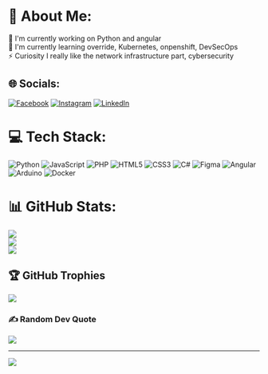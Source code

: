 # 💫 About Me:
🔭 I'm currently working on Python and angular<br>🌱 I'm currently learning override, Kubernetes, onpenshift, DevSecOps<br>⚡ Curiosity I really like the network infrastructure part, cybersecurity


## 🌐 Socials:
[![Facebook](https://img.shields.io/badge/Facebook-%231877F2.svg?logo=Facebook&logoColor=white)](https://facebook.com/vitorio.cavalheiro) [![Instagram](https://img.shields.io/badge/Instagram-%23E4405F.svg?logo=Instagram&logoColor=white)](https://instagram.com/vitorio.cavalheiro) [![LinkedIn](https://img.shields.io/badge/LinkedIn-%230077B5.svg?logo=linkedin&logoColor=white)](https://linkedin.com/in/vitorio.cavalheiro) 

# 💻 Tech Stack:
![Python](https://img.shields.io/badge/python-3670A0?style=flat&logo=python&logoColor=ffdd54) ![JavaScript](https://img.shields.io/badge/javascript-%23323330.svg?style=flat&logo=javascript&logoColor=%23F7DF1E) ![PHP](https://img.shields.io/badge/php-%23777BB4.svg?style=flat&logo=php&logoColor=white) ![HTML5](https://img.shields.io/badge/html5-%23E34F26.svg?style=flat&logo=html5&logoColor=white) ![CSS3](https://img.shields.io/badge/css3-%231572B6.svg?style=flat&logo=css3&logoColor=white) ![C#](https://img.shields.io/badge/c%23-%23239120.svg?style=flat&logo=c-sharp&logoColor=white) 	![Figma](https://img.shields.io/badge/figma-%23F24E1E.svg?style=flat&logo=figma&logoColor=white) ![Angular](https://img.shields.io/badge/angular-%23DD0031.svg?style=flat&logo=angular&logoColor=white) ![Arduino](https://img.shields.io/badge/-Arduino-00979D?style=flat&logo=Arduino&logoColor=white) ![Docker](https://img.shields.io/badge/docker-%230db7ed.svg?style=flat&logo=docker&logoColor=white)
# 📊 GitHub Stats:
![](https://github-readme-stats.vercel.app/api?username=oVitorio&theme=monokai&hide_border=false&include_all_commits=true&count_private=true)<br/>
![](https://github-readme-streak-stats.herokuapp.com/?user=oVitorio&theme=monokai&hide_border=false)<br/>
![](https://github-readme-stats.vercel.app/api/top-langs/?username=oVitorio&theme=monokai&hide_border=false&include_all_commits=true&count_private=true&layout=compact)

## 🏆 GitHub Trophies
![](https://github-profile-trophy.vercel.app/?username=oVitorio&theme=monokai&no-frame=false&no-bg=true&margin-w=4)

### ✍️ Random Dev Quote
![](https://quotes-github-readme.vercel.app/api?type=horizontal&theme=gruvbox)

---
[![](https://visitcount.itsvg.in/api?id=oVitorio&icon=5&color=7)](https://visitcount.itsvg.in)

<!-- Proudly created with GPRM ( https://gprm.itsvg.in ) -->
